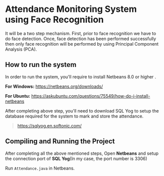 # Attendance Monitoring System using Face Recognition

It will be a two step mechanism. First, prior to face recognition we have to do face detection. Once, face detection has been performed successfully then only face recognition will be performed by using Principal Component Analysis (PCA).

## How to run the system

In order to run the system, you'll require to install Netbeans 8.0 or higher .


**For Windows:** https://netbeans.org/downloads/


**For Ubuntu:** https://askubuntu.com/questions/75549/how-do-i-install-netbeans


After completing above step, you'll need to download SQL Yog to setup the database required for the system to mark and store the attendance.


> https://sqlyog.en.softonic.com/


## Compiling and Running the Project

After completing all the above mentioned steps, Open **Netbeans** and setup the connection port of **SQL Yog**(In my case, the port number is 3306)


Run `Attendance.java` in Netbeans.
